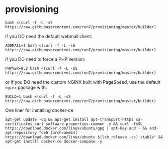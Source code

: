 # provisioning

`bash <(curl -f -L -sS https://raw.githubusercontent.com/ron7/provisioning/master/builder)`

if you DO need the default webmail client:

`ADDMAIL=1 bash <(curl -f -L -sS https://raw.githubusercontent.com/ron7/provisioning/master/builder)`

if you DO need to force a PHP version:

`PHPVER=8.2 bash <(curl -f -L -sS https://raw.githubusercontent.com/ron7/provisioning/master/builder)`

or if you DO need the custom NGINX built with PageSpeed, use the default `nginx` package with:

`BUILD=1 bash <(curl -f -L -sS https://raw.githubusercontent.com/ron7/provisioning/master/builder)`

One liner for installing docker-ce

`apt-get update -qq && apt-get install apt-transport-https ca-certificates curl software-properties-common -y && curl -fsSL https://download.docker.com/linux/ubuntu/gpg | apt-key add - && add-apt-repository "deb [arch=amd64] https://download.docker.com/linux/ubuntu $(lsb_release -cs) stable" && apt-get install docker-ce docker-compose -y`
